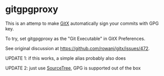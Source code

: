 # gitgpgproxy

This is an attemp to make [GitX](https://rowanj.github.io/gitx/) automatically sign your commits with GPG key.

To try, set gitgpgproxy as the "Git Executable" in GitX Preferences.

See original discussion at https://github.com/rowanj/gitx/issues/472.


UPDATE 1: if this works, a simple alias probably also does

UPDATE 2: just use [SourceTree](https://www.sourcetreeapp.com), GPG is supported out of the box
